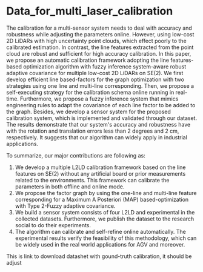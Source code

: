 # Data_for_multi_laser_calibration
The calibration for a multi-sensor system needs to deal with accuracy and robustness while adjusting the parameters online. However, using low-cost 2D LiDARs with high uncertainty point clouds, which effect poorly to the calibrated estimation. In contrast, the line features extracted from the point cloud are robust and sufficient for high accuracy calibration. In this paper, we propose an automatic calibration framework adopting the line features-based optimization algorithm with fuzzy inference system-aware robust adaptive covariance for multiple low-cost 2D LiDARs on SE(2). We first develop efficient line based-factors for the graph optimization with two strategies using one line and multi-line corresponding. Then, we propose a self-executing strategy for the calibration schema online running in real-time. Furthermore, we propose a fuzzy inference system that mimics engineering rules to adapt the covariance of each line factor to be added to the graph. Besides, we develop a sensor system for the proposed calibration system, which is implemented and validated through our dataset. The results demonstrate that our system's accuracy and robustness have with the rotation and translation errors less than 2 degrees and 2 cm, respectively. It suggests that our algorithm can widely apply in industrial applications.

To summarize, our major contributions are following as:
1. We develop a multiple L2LD calibration framework based on the line features on SE(2) without any artificial board or prior measurements related to the environments. This framework can calibrate the parameters in both offline and online mode.
2. We propose the factor graph by using the one-line and multi-line feature corresponding for a Maximum A Posteriori (MAP) based-optimization with Type 2-Fuzzy adaptive covariance.
3. We build a sensor system consists of four L2LD and experimental in the collected datasets. Furthermore, we publish the dataset to the research social to do their experiments.
4. The algorithm can calibrate and self-refine online automatically. The experimental results verify the feasibility of this methodology, which can be widely used in the real world applications for AGV and moreover.

This is link to download datashet with gound-truth calibration, it should be adjust <added later>
